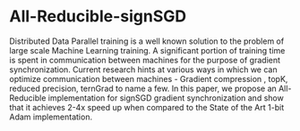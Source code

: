 # All-Reducible-signSGD
Distributed Data Parallel training is a well known solution to the problem of large scale Machine Learning training. A significant portion of training time is spent in communication between machines for the purpose of gradient synchronization. Current research hints at various ways in which we can optimize communication between machines - Gradient compression , topK, reduced precision, ternGrad to name a few. In this paper, we propose an All-Reducible implementation for signSGD gradient synchronization and show that it achieves 2-4x speed up when compared to the State of the Art 1-bit Adam implementation.
